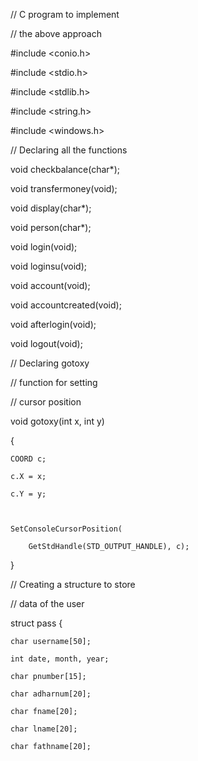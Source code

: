 // C program to implement

// the above approach

#include <conio.h>

#include <stdio.h>

#include <stdlib.h>

#include <string.h>

#include <windows.h>

 

// Declaring all the functions

void checkbalance(char*);

void transfermoney(void);

void display(char*);

void person(char*);

void login(void);

void loginsu(void);

void account(void);

void accountcreated(void);

void afterlogin(void);

void logout(void);

 

// Declaring gotoxy

// function for setting

// cursor position

void gotoxy(int x, int y)

{

    COORD c;

    c.X = x;

    c.Y = y;

 

    SetConsoleCursorPosition(

        GetStdHandle(STD_OUTPUT_HANDLE), c);

}

 

// Creating a structure to store

// data of the user

struct pass {

    char username[50];

    int date, month, year;

    char pnumber[15];

    char adharnum[20];

    char fname[20];

    char lname[20];

    char fathname[20];

    
